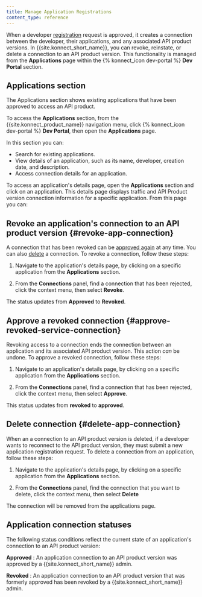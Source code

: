 ```yaml
---
title: Manage Application Registrations
content_type: reference
---
```


When a developer
[registration](/konnect/dev-portal/applications/dev-reg-app-service) request is approved, it creates a connection between
the developer, their applications, and any associated API product versions. In {{site.konnect_short_name}}, you can revoke, reinstate, or delete a connection to an API product version. This functionality is managed from the **Applications** page within the {% konnect_icon dev-portal %} **Dev Portal** section. 

## Applications section

The Applications section shows existing applications that have been approved to access an API product.

To access the **Applications** section, from the {{site.konnect_product_name}} navigation menu, click {% konnect_icon dev-portal %} **Dev Portal**, then open the **Applications** page.

In this section you can: 

- Search for existing applications.
- View details of an application, such as its name, developer, creation date, and description.
- Access connection details for an application. 

To access an application's details page, open the **Applications** section and click on an application. This details page displays traffic and API Product version connection information for a specific application. From this page you can:

## Revoke an application's connection to an API product version {#revoke-app-connection}

A connection that has been revoked can be
[approved again](#approve-revoked-service-connection) at any time. You can also
[delete](#delete-app-connection) a connection. 
To revoke a connection, follow these steps: 

1. Navigate to the application's details page, by clicking on a specific application from the **Applications** section. 

2. From the **Connections** panel, find a connection that has been rejected, click the context menu, then select **Revoke**.

The status updates from **Approved** to **Revoked**.

## Approve a revoked connection {#approve-revoked-service-connection}

Revoking access to a connection ends the connection between an application and its associated API product version. This action _can_ be undone.
To approve a revoked connection, follow these steps: 

1. Navigate to an application's details page, by clicking on a specific application from the **Applications** section. 

2. From the **Connections** panel, find a connection that has been rejected, click the
context menu, then select **Approve**. 

This status updates from **revoked** to **approved**.

## Delete connection {#delete-app-connection}

When an a connection to an API product version is deleted, if a developer wants to reconnect to the API product version, they must submit a new application registration request. 
To delete a connection from an application, follow these steps: 

1. Navigate to the application's details page, by clicking on a specific application from the **Applications** section. 

2. From the **Connections** panel, find the connection that you want to delete, click the context menu, then select **Delete** 

The connection will be removed from the applications page. 

## Application connection statuses

The following status conditions reflect the current state of an application's connection to an API product version:

**Approved**
: An application connection to an API product version was approved by a {{site.konnect_short_name}} admin.

**Revoked**
: An application connection to an API product version that was formerly approved has been revoked by a
{{site.konnect_short_name}} admin.

